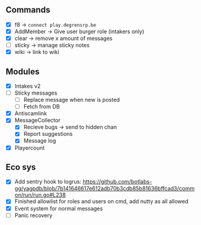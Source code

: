 ## Commands
- [x] f8 -> `connect play.degrensrp.be`
- [x] AddMember -> Give user burger role (intakers only)
- [x] clear -> remove x amount of messages
- [ ] sticky -> manage sticky notes
- [x] wiki -> link to wiki

## Modules
- [x] Intakes v2
- [ ] Sticky messages
  - [ ] Replace message when new is posted
  - [ ] Fetch from DB
- [x] Antiscamlink
- [x] MessageCollector
   - [x] Recieve bugs -> send to hidden chan
   - [x] Report suggestions
   - [x] Message log
- [x] Playercount

## Eco sys
- [x] Add sentry hook to logrus: https://github.com/botlabs-gg/yagpdb/blob/7b141646617e612adb70b3cdb85b81636bffcad3/common/run/run.go#L238
- [x] Finished allowlist for roles and users on cmd, add nutty as all allowed
- [x] Event system for normal messages
- [ ] Panic recovery
